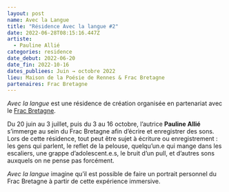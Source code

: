 ```yaml
---
layout: post
name: Avec la Langue
title: "Résidence Avec la langue #2"
date: 2022-06-28T08:15:16.447Z
artiste:
  - Pauline Allié
categories: residence
date_debut: 2022-06-20
date_fin: 2022-10-16
dates_publiees: Juin → octobre 2022
lieu: Maison de la Poésie de Rennes & Frac Bretagne
partenaires: Frac Bretagne
---
```

*Avec la langue* est une résidence de création organisée en partenariat avec le [Frac Bretagne](https://www.fracbretagne.fr/fr/).

Du 20 juin au 3 juillet, puis du 3 au 16 octobre, l’autrice **Pauline Allié** s’immerge au sein du Frac Bretagne afin d’écrire et enregistrer des sons. Lors de cette résidence, tout peut être sujet à écriture ou enregistrement : les gens qui parlent, le reflet de la pelouse, quelqu’un.e qui mange dans les escaliers, une grappe d’adolescent.e.s, le bruit d’un pull, et d’autres sons auxquels on ne pense pas forcément.

*Avec la langue* imagine qu’il est possible de faire un portrait personnel du Frac Bretagne à partir de cette expérience immersive.
